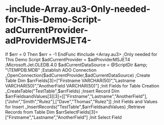 # -include-Array.au3-Only-needed-for-This-Demo-Script-adCurrentProvider-adProviderMSJET4-
 If $err = 0 Then $err = -1 EndFunc    #include &lt;Array.au3>   ;Only needed for This Demo Script  $adCurrentProvider = $adProviderMSJET4   ;Microsoft.Jet.OLEDB.4.0 $adCurrentDataSource = @ScriptDir &amp; "\TEMPDB.MDB"  ;Establish ADO Connection _OpenConnection($adCurrentProvider,$adCurrentDataSource)    ;Create Table Dim $arrFields[3]=["Firstname VARCHAR(50)","Lastname VARCHAR(50)","AnotherField VARCHAR(50)"]  ;Init Fields for Table Creation _CreateTable("TestTable",$arrFields)  ;Insert Record Dim $arrFieldsandValues[3][3]=[["Firstname","Lastname","AnotherField"],["John","Smith","Rulez"],["Dave","Thomas","Rulez"]]   ;Init Fields and Values for Insert _InsertRecords("TestTable",$arrFieldsandValues)  ;Retrieve Records from Table Dim $arrSelectFields[3]=["Firstname","Lastname","AnotherField"]   ;Init Select Field
